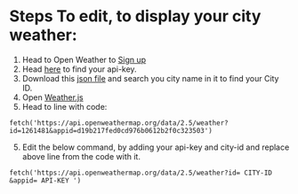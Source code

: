# Steps To edit, to display your city weather:

1. Head to Open Weather to [Sign up](https://home.openweathermap.org/users/sign_up)
2. Head [here](https://home.openweathermap.org/api_keys) to find your api-key.
3. Download this [json file](http://bulk.openweathermap.org/sample/) and search you city name in it to find your City ID.
4. Open [Weather.js](weather.js)
5. Head to line with code:
```
fetch('https://api.openweathermap.org/data/2.5/weather?id=1261481&appid=d19b217fed0cd976b0612b2f0c323503')
```
5. Edit the below command, by adding your api-key and city-id and replace above line from the code with it.
```
fetch('https://api.openweathermap.org/data/2.5/weather?id= CITY-ID &appid= API-KEY ')
```
